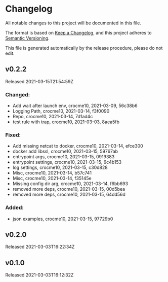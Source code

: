 # Changelog

All notable changes to this project will be documented in this file.

The format is based on [Keep a Changelog](https://keepachangelog.com/en/1.0.0/),
and this project adheres to [Semantic Versioning](https://semver.org/spec/v2.0.0.html).

This file is generated automatically by the release procedure, please do not edit.


## v0.2.2

Released 2021-03-15T21:54:59Z


### Changed:
- Add wait after launch env, crocme10, 2021-03-09, 56c38b6
- Logging Path, crocme10, 2021-03-14, f3f0090
- Repo, crocme10, 2021-03-14, 7d1ad4c
- test rule with trap, crocme10, 2021-03-03, 8aea5fb


### Fixed:
- Add missing netcat to docker, crocme10, 2021-03-14, efce300
- docker add libssl, crocme10, 2021-03-15, 59767ab
- entrypoint args, crocme10, 2021-03-15, 0919383
- entrypoint settings, crocme10, 2021-03-15, 6c4b153
- log settings, crocme10, 2021-03-15, c30d828
- Misc, crocme10, 2021-03-14, b57c741
- Misc, crocme10, 2021-03-14, f35145e
- Missing config dir arg, crocme10, 2021-03-14, f6bb693
- removed more deps, crocme10, 2021-03-15, 00d5bea
- removed more deps, crocme10, 2021-03-15, 64dd56d


### Added:
- json examples, crocme10, 2021-03-15, 97729b0


## v0.2.0

Released 2021-03-03T16:22:34Z


## v0.1.0

Released 2021-03-03T16:12:32Z
